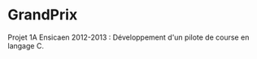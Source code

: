 GrandPrix
=========

Projet 1A Ensicaen 2012-2013 : Développement d'un pilote de course en langage C. 
